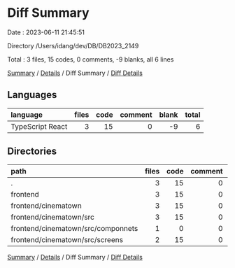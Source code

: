 # Diff Summary

Date : 2023-06-11 21:45:51

Directory /Users/idang/dev/DB/DB2023_2149

Total : 3 files,  15 codes, 0 comments, -9 blanks, all 6 lines

[Summary](results.md) / [Details](details.md) / Diff Summary / [Diff Details](diff-details.md)

## Languages
| language | files | code | comment | blank | total |
| :--- | ---: | ---: | ---: | ---: | ---: |
| TypeScript React | 3 | 15 | 0 | -9 | 6 |

## Directories
| path | files | code | comment | blank | total |
| :--- | ---: | ---: | ---: | ---: | ---: |
| . | 3 | 15 | 0 | -9 | 6 |
| frontend | 3 | 15 | 0 | -9 | 6 |
| frontend/cinematown | 3 | 15 | 0 | -9 | 6 |
| frontend/cinematown/src | 3 | 15 | 0 | -9 | 6 |
| frontend/cinematown/src/componnets | 1 | 0 | 0 | -5 | -5 |
| frontend/cinematown/src/screens | 2 | 15 | 0 | -4 | 11 |

[Summary](results.md) / [Details](details.md) / Diff Summary / [Diff Details](diff-details.md)